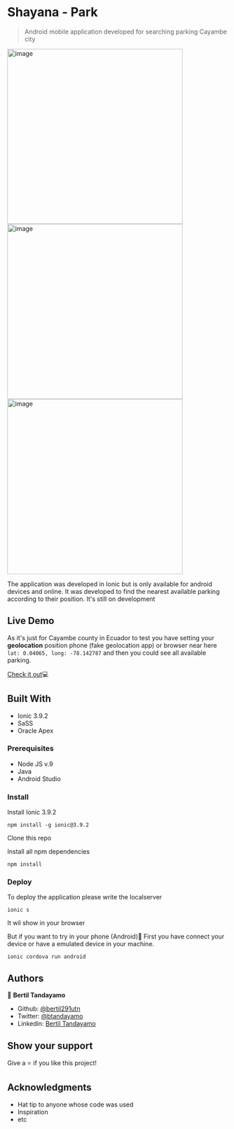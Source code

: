 # Shayana - Park

> Android mobile application developed for searching parking Cayambe city

<img src="https://user-images.githubusercontent.com/24902525/76875113-1a7ecc80-683e-11ea-8764-a13ce690eb0d.png" alt="image" width="400" /><img src="https://user-images.githubusercontent.com/24902525/76875503-9e38b900-683e-11ea-97b5-2326c98d87a4.png" alt="image" width="400" /><img src="https://user-images.githubusercontent.com/24902525/76875525-a55fc700-683e-11ea-95f7-3703d06e1e35.png" alt="image" width="400" />

The application was developed in Ionic but is only available for android devices and online. It was developed to find the nearest available parking according to their position. It's still on development

## Live Demo

As it's just for Cayambe county in Ecuador to test you have setting your **geolocation** position phone (fake geolocation app) or browser near here `lat: 0.04065, long: -78.142787` and then you could see all available parking.

<a href="https://parkingappm.herokuapp.com/" target="_blank">Check it out</a>💻

## Built With

- Ionic 3.9.2
- SaSS 
- Oracle Apex

### Prerequisites

- Node JS v.9
- Java 
- Android Studio

### Install
Install Ionic 3.9.2
```
npm install -g ionic@3.9.2
```
Clone this repo

Install all npm dependencies
```
npm install
```
### Deploy

To deploy the application please write the localserver
```
ionic s
```
It wil show in your browser

But if you want to try in your phone (Android)🤖
First you have connect your device or have a emulated device in your machine.
```
ionic cordova run android
```

## Authors

👤 **Bertil Tandayamo**

- Github: [@bertil291utn](https://github.com/bertil291utn)
- Twitter: [@btandayamo](https://twitter.com/batandayamo)
- Linkedin: [Bertil Tandayamo](http://bit.ly/bertil_linkedin)

## Show your support

Give a ⭐️ if you like this project!

## Acknowledgments

- Hat tip to anyone whose code was used
- Inspiration
- etc
